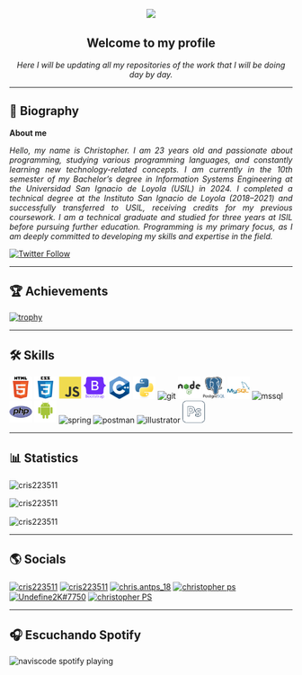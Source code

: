 <p align="center"><img width="120" src="https://user-images.githubusercontent.com/6661165/91657958-61b4fd00-eb00-11ea-9def-dc7ef5367e34.png" />
<h2 align="center">Welcome to my profile</h2></p>
<i><p align="center">Here I will be updating all my repositories of the work that I will be doing day by day.</p></i>

---

## 📖 Biography

**About me**
<i><p align="justify">Hello, my name is Christopher. I am 23 years old and passionate about programming, studying various programming languages, and constantly learning new technology-related concepts. I am currently in the 10th semester of my Bachelor’s degree in Information Systems Engineering at the Universidad San Ignacio de Loyola (USIL) in 2024. I completed a technical degree at the Instituto San Ignacio de Loyola (2018–2021) and successfully transferred to USIL, receiving credits for my previous coursework. I am a technical graduate and studied for three years at ISIL before pursuing further education. Programming is my primary focus, as I am deeply committed to developing my skills and expertise in the field.</p></i>
[![Twitter Follow](https://img.shields.io/twitter/follow/Cris223511?color=1DA1F2&label=Cris223511&logo=twitter&style=for-the-badge)](https://twitter.com/Cris223511)

---

## 🏆 Achievements

[![trophy](https://github-profile-trophy.vercel.app/?username=cris223511&theme=dracula&row=1&column=6)](https://github.com/ryo-ma/github-profile-trophy)

---

## 🛠️ Skills

<img src="https://raw.githubusercontent.com/devicons/devicon/master/icons/html5/html5-original-wordmark.svg" alt="html5" width="40" height="40"/> <img src="https://raw.githubusercontent.com/devicons/devicon/master/icons/css3/css3-original-wordmark.svg" alt="css3" width="40" height="40"/> <img src="https://raw.githubusercontent.com/devicons/devicon/master/icons/javascript/javascript-original.svg" alt="javascript" width="40" height="40"/> <img src="https://raw.githubusercontent.com/devicons/devicon/master/icons/bootstrap/bootstrap-plain-wordmark.svg" alt="bootstrap" width="40" height="40"/> <img src="https://raw.githubusercontent.com/devicons/devicon/master/icons/cplusplus/cplusplus-original.svg" alt="cplusplus" width="40" height="40"/> <img src="https://raw.githubusercontent.com/devicons/devicon/master/icons/python/python-original.svg" alt="python" width="40" height="40"/> <img src="https://www.vectorlogo.zone/logos/git-scm/git-scm-icon.svg" alt="git" width="40" height="40"/> <img src="https://raw.githubusercontent.com/devicons/devicon/master/icons/nodejs/nodejs-original-wordmark.svg" alt="nodejs" width="40" height="40"/>  <img src="https://raw.githubusercontent.com/devicons/devicon/master/icons/postgresql/postgresql-original-wordmark.svg" alt="postgresql" width="40" height="40"/>  <img src="https://raw.githubusercontent.com/devicons/devicon/master/icons/mysql/mysql-original-wordmark.svg" alt="mysql" width="40" height="40"/>  <img src="https://www.svgrepo.com/show/303229/microsoft-sql-server-logo.svg" alt="mssql" width="40" height="40"/>  <img src="https://raw.githubusercontent.com/devicons/devicon/master/icons/php/php-original.svg" alt="php" width="40" height="40"/>  <img src="https://raw.githubusercontent.com/devicons/devicon/master/icons/android/android-original-wordmark.svg" alt="android" width="40" height="40"/>  <img src="https://www.vectorlogo.zone/logos/springio/springio-icon.svg" alt="spring" width="40" height="40"/>  <img src="https://www.vectorlogo.zone/logos/getpostman/getpostman-icon.svg" alt="postman" width="40" height="40"/>  <img src="https://www.vectorlogo.zone/logos/adobe_illustrator/adobe_illustrator-icon.svg" alt="illustrator" width="40" height="40"/>  <img src="https://raw.githubusercontent.com/devicons/devicon/master/icons/photoshop/photoshop-line.svg" alt="photoshop" width="40" height="40"/>

---

## 📊 Statistics

<p><img align="center" src="https://github-readme-stats.vercel.app/api?username=cris223511&show_icons=true&locale=en" alt="cris223511" width="500"/></p>
<p><img align="center" src="https://github-readme-streak-stats.herokuapp.com/?user=cris223511&" alt="cris223511" width="500"/></p>
<p><img align="center" src="https://github-readme-stats.vercel.app/api/top-langs?username=cris223511&show_icons=true&locale=en&layout=compact" alt="cris223511" width="500" /></p>

---

## 🌎 Socials

<p align="left">
<a href="https://fb.com/cris223511" target="blank"><img align="center" src="https://raw.githubusercontent.com/rahuldkjain/github-profile-readme-generator/master/src/images/icons/Social/facebook.svg" alt="cris223511" height="30" width="40" /></a>
<a href="https://twitter.com/cris223511" target="blank"><img align="center" src="https://raw.githubusercontent.com/rahuldkjain/github-profile-readme-generator/master/src/images/icons/Social/twitter.svg" alt="cris223511" height="30" width="40" /></a>
<a href="https://instagram.com/chris.antps_18" target="blank"><img align="center" src="https://raw.githubusercontent.com/rahuldkjain/github-profile-readme-generator/master/src/images/icons/Social/instagram.svg" alt="chris.antps_18" height="30" width="40" /></a>
<a href="https://www.youtube.com/channel/UC9CdEoE4egh0uHrHMn7J5lA" target="blank"><img align="center" src="https://raw.githubusercontent.com/rahuldkjain/github-profile-readme-generator/master/src/images/icons/Social/youtube.svg" alt="christopher ps" height="30" width="40" /></a>
<a href="https://discord.gg/Undefine2K#7750" target="blank"><img align="center" src="https://raw.githubusercontent.com/rahuldkjain/github-profile-readme-generator/master/src/images/icons/Social/discord.svg" alt="Undefine2K#7750" height="30" width="40" /></a>
<a href="https://www.linkedin.com/in/cris223511/" target="blank"><img align="center" src="https://raw.githubusercontent.com/rahuldkjain/github-profile-readme-generator/master/src/images/icons/Social/linked-in-alt.svg" alt="christopher PS" height="30" width="40" /></a>
</p>

---

## 🎧 Escuchando Spotify

<img src="https://spotify-now-playing-kappa.vercel.app/api/spotify-playing" alt="naviscode spotify playing" width="350" />

